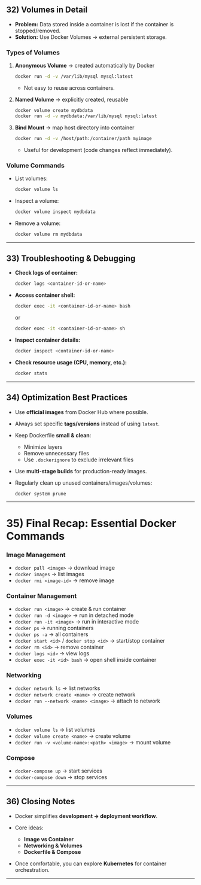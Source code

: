 ## 32) Volumes in Detail 

* **Problem:** Data stored inside a container is lost if the container is stopped/removed.
* **Solution:** Use Docker Volumes → external persistent storage.

### Types of Volumes

1. **Anonymous Volume** → created automatically by Docker

   ```bash
   docker run -d -v /var/lib/mysql mysql:latest
   ```

   * Not easy to reuse across containers.

2. **Named Volume** → explicitly created, reusable

   ```bash
   docker volume create mydbdata
   docker run -d -v mydbdata:/var/lib/mysql mysql:latest
   ```

3. **Bind Mount** → map host directory into container

   ```bash
   docker run -d -v /host/path:/container/path myimage
   ```

   * Useful for development (code changes reflect immediately).

### Volume Commands

* List volumes:

  ```bash
  docker volume ls
  ```
* Inspect a volume:

  ```bash
  docker volume inspect mydbdata
  ```
* Remove a volume:

  ```bash
  docker volume rm mydbdata
  ```

---

## 33) Troubleshooting & Debugging 

* **Check logs of container:**

  ```bash
  docker logs <container-id-or-name>
  ```
* **Access container shell:**

  ```bash
  docker exec -it <container-id-or-name> bash
  ```

  or

  ```bash
  docker exec -it <container-id-or-name> sh
  ```
* **Inspect container details:**

  ```bash
  docker inspect <container-id-or-name>
  ```
* **Check resource usage (CPU, memory, etc.):**

  ```bash
  docker stats
  ```

---

## 34) Optimization Best Practices

* Use **official images** from Docker Hub where possible.
* Always set specific **tags/versions** instead of using `latest`.
* Keep Dockerfile **small & clean**:

  * Minimize layers
  * Remove unnecessary files
  * Use `.dockerignore` to exclude irrelevant files
* Use **multi-stage builds** for production-ready images.
* Regularly clean up unused containers/images/volumes:

  ```bash
  docker system prune
  ```

---

# 35) Final Recap: Essential Docker Commands 

### Image Management

* `docker pull <image>` → download image
* `docker images` → list images
* `docker rmi <image-id>` → remove image

### Container Management

* `docker run <image>` → create & run container
* `docker run -d <image>` → run in detached mode
* `docker run -it <image>` → run in interactive mode
* `docker ps` → running containers
* `docker ps -a` → all containers
* `docker start <id>` / `docker stop <id>` → start/stop container
* `docker rm <id>` → remove container
* `docker logs <id>` → view logs
* `docker exec -it <id> bash` → open shell inside container

### Networking

* `docker network ls` → list networks
* `docker network create <name>` → create network
* `docker run --network <name> <image>` → attach to network

### Volumes

* `docker volume ls` → list volumes
* `docker volume create <name>` → create volume
* `docker run -v <volume-name>:<path> <image>` → mount volume

### Compose

* `docker-compose up` → start services
* `docker-compose down` → stop services

---

## 36) Closing Notes

* Docker simplifies **development → deployment workflow**.
* Core ideas:

  * **Image vs Container**
  * **Networking & Volumes**
  * **Dockerfile & Compose**
* Once comfortable, you can explore **Kubernetes** for container orchestration.

---


